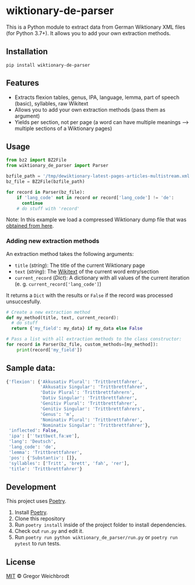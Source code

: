 # wiktionary-de-parser

This is a Python module to extract data from German Wiktionary XML files (for Python 3.7+). It allows you to add your own extraction methods.

## Installation

`pip install wiktionary-de-parser`

## Features

- Extracts flexion tables, genus, IPA, language, lemma, part of speech (basic), syllables, raw Wikitext
- Allows you to add your own extraction methods (pass them as argument)
- Yields per section, not per page (a word can have multiple meanings --> multiple sections of a Wiktionary pages)

## Usage

```python
from bz2 import BZ2File
from wiktionary_de_parser import Parser

bzfile_path = '/tmp/dewiktionary-latest-pages-articles-multistream.xml.bz2'
bz_file = BZ2File(bzfile_path)

for record in Parser(bz_file):
    if 'lang_code' not in record or record['lang_code'] != 'de':
      continue
    # do stuff with 'record'
```

Note: In this example we load a compressed Wiktionary dump file that was [obtained from here](https://dumps.wikimedia.org/dewiktionary/latest).

### Adding new extraction methods

An extraction method takes the following arguments:

- `title` (_string_): The title of the current Wiktionary page
- `text` (_string_): The [Wikitext](https://en.wikipedia.org/wiki/Wiki#Editing) of the current word entry/section
- `current_record` (_Dict_): A dictionary with all values of the current iteration (e. g. `current_record['lang_code']`)

It returns a `Dict` with the results or `False` if the record was processed unsuccesfully.

```python
# Create a new extraction method
def my_method(title, text, current_record):
  # do stuff
  return {'my_field': my_data} if my_data else False

# Pass a list with all extraction methods to the class constructor:
for record in Parser(bz_file, custom_methods=[my_method]):
    print(record['my_field'])
```

## Sample data:

```python
{'flexion': {'Akkusativ Plural': 'Trittbrettfahrer',
             'Akkusativ Singular': 'Trittbrettfahrer',
             'Dativ Plural': 'Trittbrettfahrern',
             'Dativ Singular': 'Trittbrettfahrer',
             'Genitiv Plural': 'Trittbrettfahrer',
             'Genitiv Singular': 'Trittbrettfahrers',
             'Genus': 'm',
             'Nominativ Plural': 'Trittbrettfahrer',
             'Nominativ Singular': 'Trittbrettfahrer'},
 'inflected': False,
 'ipa': ['ˈtʁɪtbʁɛtˌfaːʁɐ'],
 'lang': 'Deutsch',
 'lang_code': 'de',
 'lemma': 'Trittbrettfahrer',
 'pos': {'Substantiv': []},
 'syllables': ['Tritt', 'brett', 'fah', 'rer'],
 'title': 'Trittbrettfahrer'}
```

## Development
This project uses [Poetry](https://python-poetry.org/).

1. Install [Poetry](https://python-poetry.org/).
2. Clone this repository
3. Run `poetry install` inside of the project folder to install dependencies.
4. Check out `run.py` and edit it.
5. Run `poetry run python wiktionary_de_parser/run.py` or `poetry run pytest` to run tests.

## License

[MIT](https://github.com/gambolputty/wiktionary-de-parser/blob/master/LICENSE.md) © Gregor Weichbrodt

